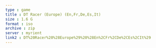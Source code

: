 ```yaml
---
type : game
title : DT Racer (Europe) (En,Fr,De,Es,It)
size : 1.6 G
format : iso
archive : zip
server : myrient
link2 : DT%20Racer%20%28Europe%29%20%28En%2CFr%2CDe%2CEs%2CIt%29
---
```

